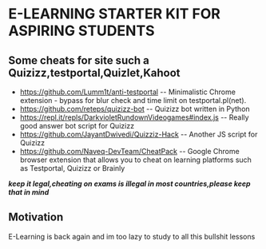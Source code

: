 # E-LEARNING STARTER KIT FOR ASPIRING STUDENTS
## Some cheats for site such a Quizizz,testportal,Quizlet,Kahoot


- https://github.com/Lumm1t/anti-testportal  --  Minimalistic Chrome extension - bypass for blur check and time limit on testportal.pl(net). 
- https://github.com/reteps/quizizz-bot  -- Quizizz bot written in Python
- https://repl.it/repls/DarkvioletRundownVideogames#index.js  -- Really good answer bot script for Quizizz
- https://github.com/JayantDwivedi/Quizziz-Hack -- Another JS script for Quizizz 
- https://github.com/Naveq-DevTeam/CheatPack --  Google Chrome browser extension that allows you to cheat on learning platforms such as Testportal, Quizizz or Brainly 








 ***keep it legal,cheating on exams is illegal in most countries,please keep that in mind***
## Motivation
E-Learning is back again and im too lazy to study to all this bullshit lessons
